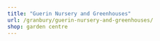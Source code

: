 ```yaml
---
title: "Guerin Nursery and Greenhouses"
url: /granbury/guerin-nursery-and-greenhouses/
shop: garden centre
---
```

